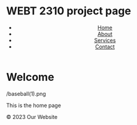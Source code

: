 # WEBT 2310 project page
<!DOCTYPE html>
<html lang="en">
<head>
  <title>Kylie Fowler Portfolio</title>
  <link rel="stylesheet" href="css/styles.css">
</head>
<body>
  <header>
    <nav>
      <ul>
        <li><a href="index.html">Home</a></li>
        <li><a href="about.html">About</a></li>
        <li><a href="services.html">Services</a></li>
        <li><a href="contact.html">Contact</a></li>
      </ul>
    </nav>
  </header>
  <main>
    <h1>Welcome </h1>
    <ing> /baseball(1).png <img>
    <p>This is the home page </p>
  </main>
  <footer>
    <p>&copy; 2023 Our Website</p>
  </footer>
</body>
</html>